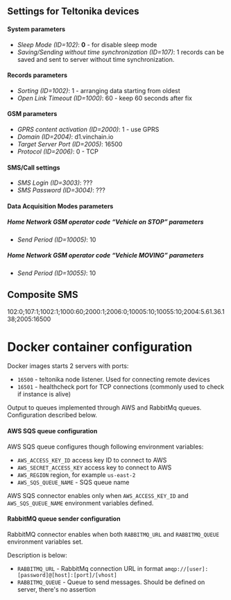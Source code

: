 ## Settings for Teltonika devices

#### System parameters
- *Sleep Mode (ID=102)*: **0** - for disable sleep mode
- *Saving/Sending without time synchronization (ID=107)*: 1 records can be saved and sent to server without time synchronization. 

#### Records parameters

- *Sorting (ID=1002)*: 1 - arranging data starting from oldest
- *Open Link Timeout (ID=1000)*: 60 - keep 60 seconds after fix

#### GSM parameters

- *GPRS content activation (ID=2000)*: 1 - use GPRS
- *Domain (ID=2004)*: d1.vinchain.io
- *Target Server Port (ID=2005)*: 16500
- *Protocol (ID=2006)*: 0 - TCP

#### SMS/Call settings

- *SMS Login (ID=3003)*: ???
- *SMS Password (ID=3004)*: ???


#### Data Acquisition Modes parameters

##### Home Network GSM operator code “Vehicle on STOP” parameters
- *Send Period (ID=10005)*: 10

##### Home Network GSM operator code “Vehicle MOVING” parameters
- *Send Period (ID=10055)*: 10


## Composite SMS

102:0;107:1;1002:1;1000:60;2000:1;2006:0;10005:10;10055:10;2004:5.61.36.138;2005:16500






# Docker container configuration

Docker images starts 2 servers with ports:
- `16500` - teltonika node listener. Used for connecting remote devices
- `16501` - healthcheck port for TCP connections (commonly used to check if instance is alive)  

Output to queues implemented through AWS and RabbitMq queues. Configuration described below.

#### AWS SQS queue configuration

AWS SQS queue configures though following environment variables:

- `AWS_ACCESS_KEY_ID` access key ID to connect to AWS
- `AWS_SECRET_ACCESS_KEY` access key to connect to AWS
- `AWS_REGION` region, for example `us-east-2`
- `AWS_SQS_QUEUE_NAME` - SQS queue name

AWS SQS connector enables only when `AWS_ACCESS_KEY_ID` and `AWS_SQS_QUEUE_NAME` environment variables defined.


#### RabbitMQ queue sender configuration

RabbitMQ connector enables when both `RABBITMQ_URL` and `RABBITMQ_QUEUE` environment variables set.

Description is below:
- `RABBITMQ_URL` - RabbitMq connection URL in format `amqp://[user]:[password]@[host]:[port]/[vhost]`
- `RABBITMQ_QUEUE` - Queue to send messages. Should be defined on server, there's no assertion



